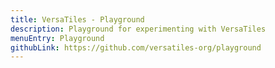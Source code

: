 ```yaml
---
title: VersaTiles - Playground
description: Playground for experimenting with VersaTiles
menuEntry: Playground
githubLink: https://github.com/versatiles-org/playground
---
```

